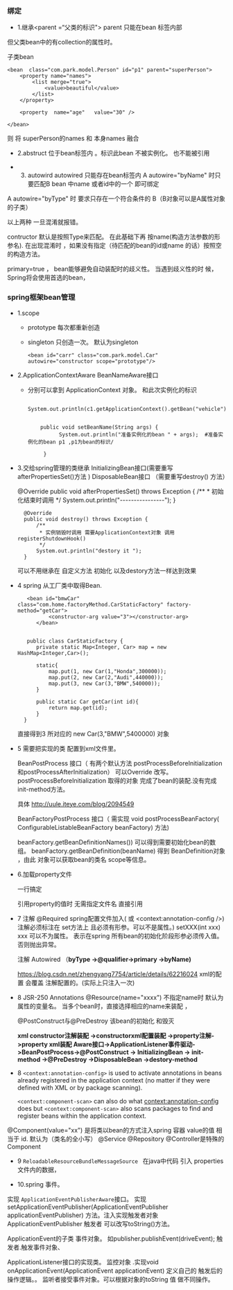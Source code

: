 ### 绑定

- 1.继承<parent =“父类的标识"> parent 只能在bean 标签内部

但父类bean中的有collection的属性时。 

 子类bean

	<bean  class="com.park.model.Person" id="p1" parent="superPerson">
        <property name="names">
            <list merge="true">
                <value>beautiful</value>
            </list>
        </property>

        <property  name="age"   value="30" />

    </bean>


则 将 superPerson的names 和 本身names 融合 


- 2.abstruct  位于bean标签内 。标识此bean  不被实例化。 也不能被引用


- 3. autowird
autowired 只能存在bean标签内
A autowire="byName" 时只要匹配B bean 中name 或者id中的一个 即可绑定

A autowire="byType" 时 要求只存在一个符合条件的 B（B对象可以是A属性对象的子类）

以上两种 一旦混淆就报错。


contructor 默认是按照Type来匹配。 在此基础下再 按name(构造方法参数的形参名).
在出现混淆时 ，如果没有指定（待匹配的bean的id或name 的话）按照空的构造方法。

primary=true ， bean能够避免自动装配时的歧义性。 当遇到歧义性的时
候， Spring将会使用首选的bean， 

### spring框架bean管理


- 1.scope

	- prototype 每次都重新创造
	- singleton 只创造一次。 默认为singleton
	
		`<bean id="carr" class="com.park.model.Car" autowire="constructor scope="prototype"/>`
		

- 2.ApplicationContextAware BeanNameAware接口

	- 分别可以拿到 ApplicationContext 对象。 和此次实例化的标识
			
			
			System.out.println(c1.getApplicationContext().getBean("vehicle"));
			
			
			  public void setBeanName(String args) {
			        System.out.println("准备实例化的bean " + args);  #准备实例化的bean p1 ,p1为bean的标识/
			
			   }
			
		
- 3.交给spring管理的类继承 InitializingBean接口(需要重写  afterPropertiesSet()方法 )
			DisposableBean接口 （需要重写destroy() 方法）

	 @Override
	    public void afterPropertiesSet() throws Exception {
	        /**
	         * 初始化结束时调用
	         */
	        System.out.println("----------------");
	    }
	
	    @Override
	    public void destroy() throws Exception {
	        /**
	         * 实例销毁时调用 需要ApplicationContext对象 调用registerShutdownHook()
	         */
	        System.out.println("destory it ");
	    }
	
	 可以不用继承在<bean class="xxxx" init-method="myinit" destroy-method="mydestroy">
	 自定义方法 初始化 以及destory方法一样达到效果


- 4 spring 从工厂类中取得Bean.
		
		 <bean id="bmwCar" class="com.home.factoryMethod.CarStaticFactory" factory-method="getCar">
		        <constructor-arg value="3"></constructor-arg>           
		    </bean>


		 public class CarStaticFactory {
		    private static Map<Integer, Car> map = new HashMap<Integer,Car>();
		
		    static{
		        map.put(1, new Car(1,"Honda",300000));
		        map.put(2, new Car(2,"Audi",440000));
		        map.put(3, new Car(3,"BMW",540000));
		    }
		
		    public static Car getCar(int id){
		        return map.get(id);
		    }
		}

	直接得到3 所对应的 new Car(3,"BMW",5400000)  对象


- 5 需要把实现的类 配置到xml文件里。


	BeanPostProcess 接口（ 有两个默认方法 postProcessBeforeInitialization和postProcessAfterInitialization）
	可以Override 改写。
	postProcessBeforeInitialization 取得的对象 完成了bean的装配.没有完成init-method方法。
	
	具体 http://uule.iteye.com/blog/2094549
	
	BeanFactoryPostProcess 接口（ 需实现 void postProcessBeanFactory( ConfigurableListableBeanFactory beanFactory) 方法)
	
	beanFactory.getBeanDefinitionNames()) 可以得到需要初始化bean的数组。
	beanFactory.getBeanDefinition(beanName) 得到 BeanDefinition对象 ，由此 对象可以获取bean的类名  scope等信息。
	
	
- 6.加载property文件
	 <bean class="org.springframework.beans.factory.config.PropertyPlaceholderConfigurer">
	        <property name="locations" value="data.properties" />
	
	</bean>
	
	一行搞定


	引用property的值时  无需指定文件名 直接引用  <property  name="age"   value="${person.age}" />

- 7 注解 @Required
	spring配置文件加入( <bean class="org.springframework.beans.factory.annotation.RequiredAnnotationBeanPostProcessor" />或  <context:annotation-config />)
	 注解必须标注在 set方法上 且必须有形参。可以不是属性。)
	 setXXX(int xxx)  xxx  可以不为属性。
	 表示在spring  所有bean的初始化阶段形参必须传入值。否则抛出异常。
	
	 注解 Autowired （**byType ->@qualifier->primary ->byName)**
	
	 https://blog.csdn.net/zhengyang7754/article/details/62216024
	 xml的配置 会覆盖 注解配置的。(实际上只注入一次)

- 8  JSR-250 Annotations
 	@Resource(name="xxxx") 不指定name时 默认为属性的变量名。
 	当多个bean时，直接选择相应的name来装配 ，

	@PostConstruct与@PreDestroy
	该bean的初始化 和毁灭
	
	**xml constructor注解装配 ->constructorxml配置装配 ->property注解->property xml装配
	Aware接口->ApplicationListener事件驱动->BeanPostProcess->@PostConstruct -> InitializingBean -> init-method ->@PreDestroy ->DisposableBean ->destory-method**

- 8 
	`<context:annotation-config>` is used to activate annotations in beans already registered in the application context (no matter if they were defined with XML or by package scanning).
	
	`<context:component-scan>` can also do what <context:annotation-config> does but `<context:component-scan>` also scans packages to find and register beans within the application context.

@Component(value="xx") 是将类以bean的方式注入spring 容器 value的值 相当于 id. 默认为（类名的全小写）
@Service @Repository @Controller是特殊的Component

- 9 `ReloadableResourceBundleMessageSource `
在java中代码 引入 properties 文件内的数据，

- 10.spring 事件。

实现 `ApplicationEventPublisherAware`接口。 实现 setApplicationEventPublisher(ApplicationEventPublisher applicationEventPublisher) 方法。注入实现触发者对象
ApplicationEventPublisher  触发者   可以改写toString()方法。

ApplicationEvent的子类 事件对象。    如publisher.publishEvent(driveEvent); 触发者.触发事件对象、

 ApplicationListener接口的实现类。  监控对象  .实现void onApplicationEvent(ApplicationEvent applicationEvent) 定义自己的 触发后的操作逻辑。。 监听者接受事件对象。可以根据对象的toString 值 做不同操作。

